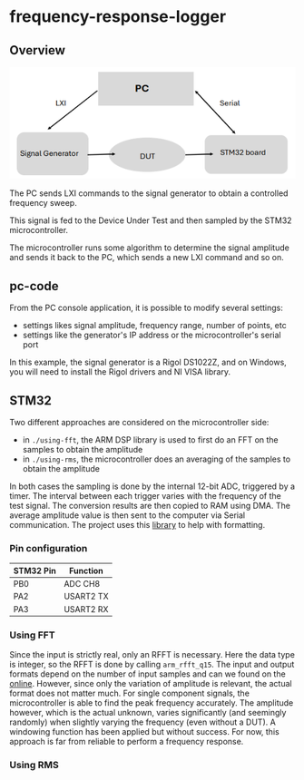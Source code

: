 # frequency-response-logger

## Overview
![diagram](./diagram.PNG)

The PC sends LXI commands to the signal generator to obtain a controlled frequency sweep. 

This signal is fed to the Device Under Test and then sampled by the STM32 microcontroller.

The microcontroller runs some algorithm to determine the signal amplitude and sends it back to the PC, which sends a new LXI command and so on.

## pc-code

From the PC console application, it is possible to modify several settings:
- settings likes signal amplitude, frequency range, number of points, etc
- settings like the generator's IP address or the microcontroller's serial port

In this example, the signal generator is a Rigol DS1022Z, and on Windows, you will need to install the Rigol drivers and NI VISA library.

## STM32

Two different approaches are considered on the microcontroller side:
- in `./using-fft`, the ARM DSP library is used to first do an FFT on the samples to obtain the amplitude
- in `./using-rms`, the microcontroller does an averaging of the samples to obtain the amplitude

In both cases the sampling is done by the internal 12-bit ADC, triggered by a timer. The interval between each trigger varies with the frequency of the test signal.
The conversion results are then copied to RAM using DMA. The average amplitude value is then sent to the computer via Serial communication.
The project uses this [library](https://www.menie.org/georges/embedded/small_printf_source_code.html) to help with formatting.

### Pin configuration

| STM32 Pin | Function |
|-----------|----------|
| PB0       | ADC CH8  |
| PA2       | USART2 TX|
| PA3       | USART2 RX|

### Using FFT

Since the input is strictly real, only an RFFT is necessary. Here the data type is integer, so the RFFT is done by calling `arm_rfft_q15`. The input and output formats depend on the number of input samples and can we found on the [online](https://arm-software.github.io/CMSIS-DSP/v1.14.2/group__RealFFT.html#ga00e615f5db21736ad5b27fb6146f3fc5).
However, since only the variation of amplitude is relevant, the actual format does not matter much. 
For single component signals, the microcontroller is able to find the peak frequency accurately. 
The amplitude however, which is the actual unknown, varies significantly (and seemingly randomly) when slightly varying the frequency (even without a DUT). A windowing function has been applied but without success.
For now, this approach is far from reliable to perform a frequency response. 

### Using RMS

